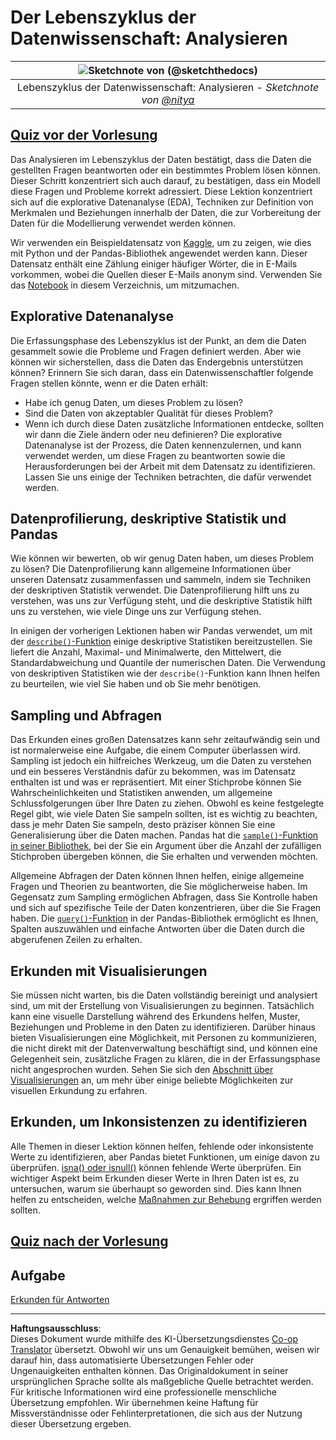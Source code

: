 <!--
CO_OP_TRANSLATOR_METADATA:
{
  "original_hash": "661dad02c3ac239644d34c1eb51e76f8",
  "translation_date": "2025-09-06T20:15:50+00:00",
  "source_file": "4-Data-Science-Lifecycle/15-analyzing/README.md",
  "language_code": "de"
}
-->
# Der Lebenszyklus der Datenwissenschaft: Analysieren

|![ Sketchnote von [(@sketchthedocs)](https://sketchthedocs.dev) ](../../sketchnotes/15-Analyzing.png)|
|:---:|
| Lebenszyklus der Datenwissenschaft: Analysieren - _Sketchnote von [@nitya](https://twitter.com/nitya)_ |

## [Quiz vor der Vorlesung](https://ff-quizzes.netlify.app/en/ds/quiz/28)

Das Analysieren im Lebenszyklus der Daten bestätigt, dass die Daten die gestellten Fragen beantworten oder ein bestimmtes Problem lösen können. Dieser Schritt konzentriert sich auch darauf, zu bestätigen, dass ein Modell diese Fragen und Probleme korrekt adressiert. Diese Lektion konzentriert sich auf die explorative Datenanalyse (EDA), Techniken zur Definition von Merkmalen und Beziehungen innerhalb der Daten, die zur Vorbereitung der Daten für die Modellierung verwendet werden können.

Wir verwenden ein Beispieldatensatz von [Kaggle](https://www.kaggle.com/balaka18/email-spam-classification-dataset-csv/version/1), um zu zeigen, wie dies mit Python und der Pandas-Bibliothek angewendet werden kann. Dieser Datensatz enthält eine Zählung einiger häufiger Wörter, die in E-Mails vorkommen, wobei die Quellen dieser E-Mails anonym sind. Verwenden Sie das [Notebook](notebook.ipynb) in diesem Verzeichnis, um mitzumachen.

## Explorative Datenanalyse

Die Erfassungsphase des Lebenszyklus ist der Punkt, an dem die Daten gesammelt sowie die Probleme und Fragen definiert werden. Aber wie können wir sicherstellen, dass die Daten das Endergebnis unterstützen können? 
Erinnern Sie sich daran, dass ein Datenwissenschaftler folgende Fragen stellen könnte, wenn er die Daten erhält:
-   Habe ich genug Daten, um dieses Problem zu lösen?
-   Sind die Daten von akzeptabler Qualität für dieses Problem?
-   Wenn ich durch diese Daten zusätzliche Informationen entdecke, sollten wir dann die Ziele ändern oder neu definieren?
Die explorative Datenanalyse ist der Prozess, die Daten kennenzulernen, und kann verwendet werden, um diese Fragen zu beantworten sowie die Herausforderungen bei der Arbeit mit dem Datensatz zu identifizieren. Lassen Sie uns einige der Techniken betrachten, die dafür verwendet werden.

## Datenprofilierung, deskriptive Statistik und Pandas
Wie können wir bewerten, ob wir genug Daten haben, um dieses Problem zu lösen? Die Datenprofilierung kann allgemeine Informationen über unseren Datensatz zusammenfassen und sammeln, indem sie Techniken der deskriptiven Statistik verwendet. Die Datenprofilierung hilft uns zu verstehen, was uns zur Verfügung steht, und die deskriptive Statistik hilft uns zu verstehen, wie viele Dinge uns zur Verfügung stehen.

In einigen der vorherigen Lektionen haben wir Pandas verwendet, um mit der [`describe()`-Funktion](https://pandas.pydata.org/pandas-docs/stable/reference/api/pandas.DataFrame.describe.html) einige deskriptive Statistiken bereitzustellen. Sie liefert die Anzahl, Maximal- und Minimalwerte, den Mittelwert, die Standardabweichung und Quantile der numerischen Daten. Die Verwendung von deskriptiven Statistiken wie der `describe()`-Funktion kann Ihnen helfen zu beurteilen, wie viel Sie haben und ob Sie mehr benötigen.

## Sampling und Abfragen
Das Erkunden eines großen Datensatzes kann sehr zeitaufwändig sein und ist normalerweise eine Aufgabe, die einem Computer überlassen wird. Sampling ist jedoch ein hilfreiches Werkzeug, um die Daten zu verstehen und ein besseres Verständnis dafür zu bekommen, was im Datensatz enthalten ist und was er repräsentiert. Mit einer Stichprobe können Sie Wahrscheinlichkeiten und Statistiken anwenden, um allgemeine Schlussfolgerungen über Ihre Daten zu ziehen. Obwohl es keine festgelegte Regel gibt, wie viele Daten Sie sampeln sollten, ist es wichtig zu beachten, dass je mehr Daten Sie sampeln, desto präziser können Sie eine Generalisierung über die Daten machen. 
Pandas hat die [`sample()`-Funktion in seiner Bibliothek](https://pandas.pydata.org/pandas-docs/stable/reference/api/pandas.DataFrame.sample.html), bei der Sie ein Argument über die Anzahl der zufälligen Stichproben übergeben können, die Sie erhalten und verwenden möchten.

Allgemeine Abfragen der Daten können Ihnen helfen, einige allgemeine Fragen und Theorien zu beantworten, die Sie möglicherweise haben. Im Gegensatz zum Sampling ermöglichen Abfragen, dass Sie Kontrolle haben und sich auf spezifische Teile der Daten konzentrieren, über die Sie Fragen haben. 
Die [`query()`-Funktion](https://pandas.pydata.org/pandas-docs/stable/reference/api/pandas.DataFrame.query.html) in der Pandas-Bibliothek ermöglicht es Ihnen, Spalten auszuwählen und einfache Antworten über die Daten durch die abgerufenen Zeilen zu erhalten.

## Erkunden mit Visualisierungen
Sie müssen nicht warten, bis die Daten vollständig bereinigt und analysiert sind, um mit der Erstellung von Visualisierungen zu beginnen. Tatsächlich kann eine visuelle Darstellung während des Erkundens helfen, Muster, Beziehungen und Probleme in den Daten zu identifizieren. Darüber hinaus bieten Visualisierungen eine Möglichkeit, mit Personen zu kommunizieren, die nicht direkt mit der Datenverwaltung beschäftigt sind, und können eine Gelegenheit sein, zusätzliche Fragen zu klären, die in der Erfassungsphase nicht angesprochen wurden. Sehen Sie sich den [Abschnitt über Visualisierungen](../../../../../../../../../3-Data-Visualization) an, um mehr über einige beliebte Möglichkeiten zur visuellen Erkundung zu erfahren.

## Erkunden, um Inkonsistenzen zu identifizieren
Alle Themen in dieser Lektion können helfen, fehlende oder inkonsistente Werte zu identifizieren, aber Pandas bietet Funktionen, um einige davon zu überprüfen. [isna() oder isnull()](https://pandas.pydata.org/pandas-docs/stable/reference/api/pandas.isna.html) können fehlende Werte überprüfen. Ein wichtiger Aspekt beim Erkunden dieser Werte in Ihren Daten ist es, zu untersuchen, warum sie überhaupt so geworden sind. Dies kann Ihnen helfen zu entscheiden, welche [Maßnahmen zur Behebung](/2-Working-With-Data/08-data-preparation/notebook.ipynb) ergriffen werden sollten.

## [Quiz nach der Vorlesung](https://ff-quizzes.netlify.app/en/ds/quiz/29)

## Aufgabe

[Erkunden für Antworten](assignment.md)

---

**Haftungsausschluss**:  
Dieses Dokument wurde mithilfe des KI-Übersetzungsdienstes [Co-op Translator](https://github.com/Azure/co-op-translator) übersetzt. Obwohl wir uns um Genauigkeit bemühen, weisen wir darauf hin, dass automatisierte Übersetzungen Fehler oder Ungenauigkeiten enthalten können. Das Originaldokument in seiner ursprünglichen Sprache sollte als maßgebliche Quelle betrachtet werden. Für kritische Informationen wird eine professionelle menschliche Übersetzung empfohlen. Wir übernehmen keine Haftung für Missverständnisse oder Fehlinterpretationen, die sich aus der Nutzung dieser Übersetzung ergeben.